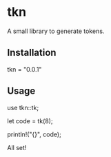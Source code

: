# tkn

A small library to generate tokens.

## Installation

tkn = "0.0.1"


## Usage

use tkn::tk;

let code = tk(8);

println!("{}", code);

All set!
